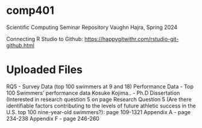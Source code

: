 # comp401
Scientific Computing Seminar Repository
Vaughn Hajra, Spring 2024

Connecting R Studio to Github:
https://happygitwithr.com/rstudio-git-github.html

# Uploaded Files
RQ5 - Survey Data (top 100 swimmers at 9 and 18)
Performance Data - Top 100 Swimmers' performance data
Kosuke Kojima.. - Ph.D Dissertation (Interested in research question 5 on page 
    Research Question 5 (Are there identifiable factors contributing to the levels of future athletic success in the U.S.   top 100 nine-year-old swimmers?):  page 109-1321
  Appendix A - page 234-238
  Appendix F - page 246-260

